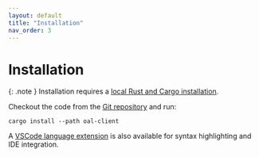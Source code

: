 ```yaml
---
layout: default
title: "Installation"
nav_order: 3
---
```


# Installation

{: .note }
Installation requires a [local Rust and Cargo installation](https://doc.rust-lang.org/cargo/getting-started/installation.html).

Checkout the code from the [Git repository](https://github.com/ebastien/openapi-lang) and run:

```
cargo install --path oal-client
```

A [VSCode language extension](https://github.com/ebastien/openapi-lang-vscode) is also available for syntax highlighting and IDE integration.
